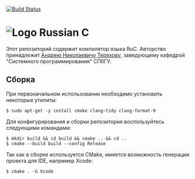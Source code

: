 [![Build Status](https://travis-ci.org/andrey-terekhov/RuC.svg?branch=master)](https://travis-ci.org/andrey-terekhov/RuC)
# ![Logo](https://raw.githubusercontent.com/Victor-Y-Fadeev/RuC-WPF/master/RuC.WPF/Images/Repository.png) Russian C

Этот репозиторий содержит компилятор языка RuC.
Авторство принадлежит [Андрею Николаевичу Терехову](https://github.com/andrey-terekhov),
заведующему кафедрой "Системного программирования" СПбГУ.

## Сборка

При первоначальном использовании необходимо установить некоторые утилиты:
```
$ sudo apt-get -y install cmake clang-tidy clang-format-9
```

Для конфигурирования и сборки репозитория воспользуйтесь следующими командами:
```
$ mkdir build && cd build && cmake .. && cd ..
$ cmake --build build --config Release
```

Так как в сборке используется CMake, имеется возможность генерации проекта для IDE, например Xcode:
```
$ cmake . -G Xcode
```
